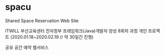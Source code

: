 # spacu
Shared Space Reservation Web Site

ITWILL 부산교육센터
전자정부 프레임워크(Java)개발자 양성 8회차 과정
개인 프로젝트 
(2020.01.18~2020.02.19 // 약 30일간 진행)

공유 공간 예약 웹서비스
